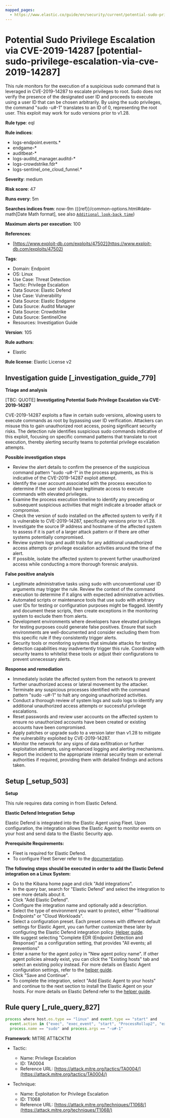 ```yaml
---
mapped_pages:
  - https://www.elastic.co/guide/en/security/current/potential-sudo-privilege-escalation-via-cve-2019-14287.html
---
```


# Potential Sudo Privilege Escalation via CVE-2019-14287 [potential-sudo-privilege-escalation-via-cve-2019-14287]

This rule monitors for the execution of a suspicious sudo command that is leveraged in CVE-2019-14287 to escalate privileges to root. Sudo does not verify the presence of the designated user ID and proceeds to execute using a user ID that can be chosen arbitrarily. By using the sudo privileges, the command "sudo -u#-1" translates to an ID of 0, representing the root user. This exploit may work for sudo versions prior to v1.28.

**Rule type**: eql

**Rule indices**:

* logs-endpoint.events.*
* endgame-*
* auditbeat-*
* logs-auditd_manager.auditd-*
* logs-crowdstrike.fdr*
* logs-sentinel_one_cloud_funnel.*

**Severity**: medium

**Risk score**: 47

**Runs every**: 5m

**Searches indices from**: now-9m ({{ref}}/common-options.html#date-math[Date Math format], see also [`Additional look-back time`](docs-content://solutions/security/detect-and-alert/create-detection-rule.md#rule-schedule))

**Maximum alerts per execution**: 100

**References**:

* [https://www.exploit-db.com/exploits/47502](https://www.exploit-db.com/exploits/47502)

**Tags**:

* Domain: Endpoint
* OS: Linux
* Use Case: Threat Detection
* Tactic: Privilege Escalation
* Data Source: Elastic Defend
* Use Case: Vulnerability
* Data Source: Elastic Endgame
* Data Source: Auditd Manager
* Data Source: Crowdstrike
* Data Source: SentinelOne
* Resources: Investigation Guide

**Version**: 105

**Rule authors**:

* Elastic

**Rule license**: Elastic License v2

## Investigation guide [_investigation_guide_779]

**Triage and analysis**

[TBC: QUOTE]
**Investigating Potential Sudo Privilege Escalation via CVE-2019-14287**

CVE-2019-14287 exploits a flaw in certain sudo versions, allowing users to execute commands as root by bypassing user ID verification. Attackers can misuse this to gain unauthorized root access, posing significant security risks. The detection rule identifies suspicious sudo commands indicative of this exploit, focusing on specific command patterns that translate to root execution, thereby alerting security teams to potential privilege escalation attempts.

**Possible investigation steps**

* Review the alert details to confirm the presence of the suspicious command pattern "sudo -u#-1" in the process arguments, as this is indicative of the CVE-2019-14287 exploit attempt.
* Identify the user account associated with the process execution to determine if the user should have legitimate access to execute commands with elevated privileges.
* Examine the process execution timeline to identify any preceding or subsequent suspicious activities that might indicate a broader attack or compromise.
* Check the version of sudo installed on the affected system to verify if it is vulnerable to CVE-2019-14287, specifically versions prior to v1.28.
* Investigate the source IP address and hostname of the affected system to assess if it is part of a larger attack pattern or if there are other systems potentially compromised.
* Review system logs and audit trails for any additional unauthorized access attempts or privilege escalation activities around the time of the alert.
* If possible, isolate the affected system to prevent further unauthorized access while conducting a more thorough forensic analysis.

**False positive analysis**

* Legitimate administrative tasks using sudo with unconventional user ID arguments may trigger the rule. Review the context of the command execution to determine if it aligns with expected administrative activities.
* Automated scripts or maintenance tools that use sudo with arbitrary user IDs for testing or configuration purposes might be flagged. Identify and document these scripts, then create exceptions in the monitoring system to exclude them from alerts.
* Development environments where developers have elevated privileges for testing purposes could generate false positives. Ensure that such environments are well-documented and consider excluding them from this specific rule if they consistently trigger alerts.
* Security tools or monitoring systems that simulate attacks for testing detection capabilities may inadvertently trigger this rule. Coordinate with security teams to whitelist these tools or adjust their configurations to prevent unnecessary alerts.

**Response and remediation**

* Immediately isolate the affected system from the network to prevent further unauthorized access or lateral movement by the attacker.
* Terminate any suspicious processes identified with the command pattern "sudo -u#-1" to halt any ongoing unauthorized activities.
* Conduct a thorough review of system logs and sudo logs to identify any additional unauthorized access attempts or successful privilege escalations.
* Reset passwords and review user accounts on the affected system to ensure no unauthorized accounts have been created or existing accounts have been compromised.
* Apply patches or upgrade sudo to a version later than v1.28 to mitigate the vulnerability exploited by CVE-2019-14287.
* Monitor the network for any signs of data exfiltration or further exploitation attempts, using enhanced logging and alerting mechanisms.
* Report the incident to the appropriate internal security team or external authorities if required, providing them with detailed findings and actions taken.


## Setup [_setup_503]

**Setup**

This rule requires data coming in from Elastic Defend.

**Elastic Defend Integration Setup**

Elastic Defend is integrated into the Elastic Agent using Fleet. Upon configuration, the integration allows the Elastic Agent to monitor events on your host and send data to the Elastic Security app.

**Prerequisite Requirements:**

* Fleet is required for Elastic Defend.
* To configure Fleet Server refer to the [documentation](docs-content://reference/ingestion-tools/fleet/fleet-server.md).

**The following steps should be executed in order to add the Elastic Defend integration on a Linux System:**

* Go to the Kibana home page and click "Add integrations".
* In the query bar, search for "Elastic Defend" and select the integration to see more details about it.
* Click "Add Elastic Defend".
* Configure the integration name and optionally add a description.
* Select the type of environment you want to protect, either "Traditional Endpoints" or "Cloud Workloads".
* Select a configuration preset. Each preset comes with different default settings for Elastic Agent, you can further customize these later by configuring the Elastic Defend integration policy. [Helper guide](docs-content://solutions/security/configure-elastic-defend/configure-an-integration-policy-for-elastic-defend.md).
* We suggest selecting "Complete EDR (Endpoint Detection and Response)" as a configuration setting, that provides "All events; all preventions"
* Enter a name for the agent policy in "New agent policy name". If other agent policies already exist, you can click the "Existing hosts" tab and select an existing policy instead. For more details on Elastic Agent configuration settings, refer to the [helper guide](docs-content://reference/ingestion-tools/fleet/agent-policy.md).
* Click "Save and Continue".
* To complete the integration, select "Add Elastic Agent to your hosts" and continue to the next section to install the Elastic Agent on your hosts. For more details on Elastic Defend refer to the [helper guide](docs-content://solutions/security/configure-elastic-defend/install-elastic-defend.md).


## Rule query [_rule_query_827]

```js
process where host.os.type == "linux" and event.type == "start" and
  event.action in ("exec", "exec_event", "start", "ProcessRollup2", "executed", "process_started") and
  process.name == "sudo" and process.args == "-u#-1"
```

**Framework**: MITRE ATT&CKTM

* Tactic:

    * Name: Privilege Escalation
    * ID: TA0004
    * Reference URL: [https://attack.mitre.org/tactics/TA0004/](https://attack.mitre.org/tactics/TA0004/)

* Technique:

    * Name: Exploitation for Privilege Escalation
    * ID: T1068
    * Reference URL: [https://attack.mitre.org/techniques/T1068/](https://attack.mitre.org/techniques/T1068/)




